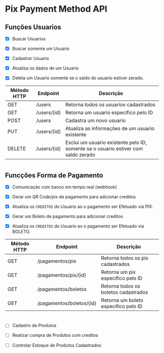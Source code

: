 # Pix Payment Method API


## Funções Usuarios

- [X] Buscar Usuarios

- [X] Buscar somente um Usuario

- [X] Cadastrar Usuario

- [X] Atualiza os dados de um Usuario

- [X] Deleta um Usuario somente se o saldo do usuario estiver zerado.

| Método HTTP	| Endpoint | Descrição |
|--------|----------|----------|
| GET |	/users |	Retorna todos os usuarios cadastrados |
| GET |	/users/{id} |	Retorna um usuario específico pelo ID |
| POST |	/users |	Cadastra um novo usuario |
| PUT |	/users/{id} |	Atualiza as informações de um usuario existente |
| DELETE |	/users/{id} |	Exclui um usuario existente pelo ID, somente se o usuario estiver com saldo zerado |
#

## Funcções Forma de Pagamento

- [X] Comunicação com banco em tempo real (webhook)

- [X] Gerar um QR Code/pix de pagamento para adicionar creditos

- [X] Atualiza os `CREDITOS` do Usuario ao o pagamento ser Efetuado via PIX.

- [X] Gerar um Boleto de pagamento para adicionar creditos

- [X] Atualiza os `CREDITOS` do Usuario ao o pagamento ser Efetuado via BOLETO.

| Método HTTP	| Endpoint | Descrição |
|--------|----------|----------|
| GET |	/pagamentos/pix |	Retorna todos os pix cadastrados |
| GET |	/pagamentos/pix/{id} |	Retorna um pix específico pelo ID |
| GET |	/pagamentos/boletos |	Retorna todos os boletos cadastrados |
| GET |	/pagamentos/boletos/{id} |	Retorna um boleto específico pelo ID |

#

- [ ] Cadastro de Produtos

- [ ] Realizar compra de Produtos com creditos

- [ ] Controlar Estoque de Produtos Cadastrados


